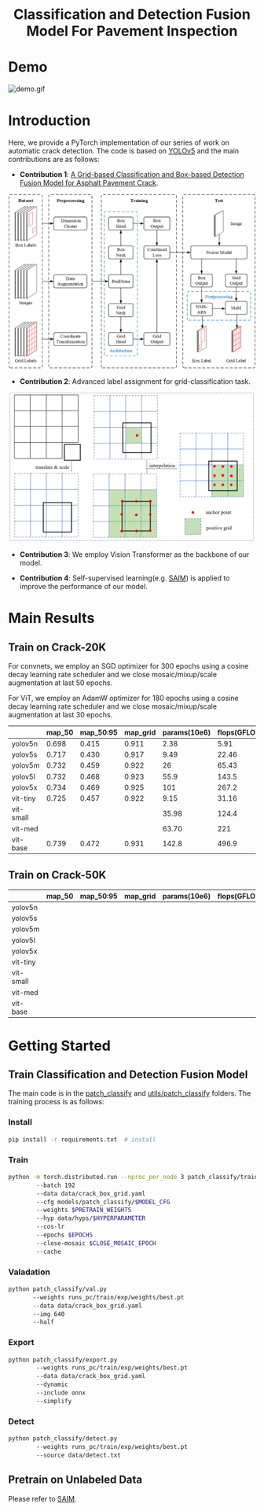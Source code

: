 # <div align="center">Classification and Detection Fusion Model For Pavement Inspection</div>

# Demo

<img src="data/images/demo.gif" alt="demo.gif"/>

# Introduction

Here, we provide a PyTorch implementation of our series of work on automatic crack detection. The code is based on [YOLOv5](https://github.com/ultralytics/yolov5) and the main contributions are as follows:

- **Contribution 1**: [A Grid-based Classification and Box-based Detection Fusion Model for Asphalt Pavement Crack](https://onlinelibrary.wiley.com/doi/abs/10.1111/mice.12962).
<img src="data/images/GCBD.png" alt="img.png" style="zoom: 67%;" div align=center/>

- **Contribution 2**: Advanced label assignment for grid-classification task.
<img src="data/images/label_assignment.png" alt="label_assignment.png" style="zoom: 50%;" />

- **Contribution 3**: We employ Vision Transformer as the backbone of our model.

- **Contribution 4**: Self-supervised learning(e.g. [SAIM](https://github.com/qiy20/SAIM)) is applied to improve the performance of our model. 

# Main Results
## Train on Crack-20K
For convnets, we employ an SGD optimizer for 300 epochs using a cosine decay learning rate scheduler and we close mosaic/mixup/scale augmentation at last 50 epochs.

For ViT, we employ an AdamW optimizer for 180 epochs using a cosine decay learning rate scheduler and we close mosaic/mixup/scale augmentation at last 30 epochs.

|           | map_50 | map_50:95 | map_grid | params(10e6) | flops(GFLOPs) | speed(ms) | thresh      | hyp  |
| --------- | ------ | --------- | -------- | ------------ | ------------- | --------- | ----------- | ---- |
| yolov5n   | 0.698  | 0.415     | 0.911    | 2.38         | 5.91          |           | 0.161/0.564 | low  |
| yolov5s   | 0.717  | 0.430     | 0.917    | 9.49         | 22.46         |           | 0.148/0.554 | high |
| yolov5m   | 0.732  | 0.459     | 0.922    | 26           | 65.43         |           | 0.182/0.575 | high |
| yolov5l   | 0.732  | 0.468     | 0.923    | 55.9         | 143.5         |           | 0.174/0.576 | high |
| yolov5x   | 0.734  | 0.469     | 0.925    | 101          | 267.2         |           | 0.182/0.564 | high |
| vit-tiny  | 0.725  | 0.457     | 0.922    | 9.15         | 31.16         |           | 0.215/0.494 | vit  |
| vit-small |        |           |          | 35.98        | 124.4         |           |             | vit  |
| vit-med   |        |           |          | 63.70        | 221           |           |             | vit  |
| vit-base  | 0.739  | 0.472     | 0.931    | 142.8        | 496.9         |           | 0.214/0.509 | vit  |
## Train on Crack-50K
|           | map_50 | map_50:95 | map_grid | params(10e6) | flops(GFLOPs) | speed(ms) | thresh | hyp  |
| --------- | ------ | --------- | -------- | ------------ | ------------- | --------- | ------ | ---- |
| yolov5n   |        |           |          |              |               |           |        |      |
| yolov5s   |        |           |          |              |               |           |        |      |
| yolov5m   |        |           |          |              |               |           |        |      |
| yolov5l   |        |           |          |              |               |           |        |      |
| yolov5x   |        |           |          |              |               |           |        |      |
| vit-tiny  |        |           |          |              |               |           |        |      |
| vit-small |        |           |          |              |               |           |        |      |
| vit-med   |        |           |          |              |               |           |        |      |
| vit-base  |        |           |          |              |               |           |        |      |
# Getting Started
## Train Classification and Detection Fusion Model
The main code is in the [patch_classify](./patch_classify) and [utils/patch_classify](./utils/patch_classify) folders. The training process is as follows:
### Install
```bash
pip install -r requirements.txt  # install
```
### Train
```bash
python -m torch.distributed.run --nproc_per_node 3 patch_classify/train.py 
        --batch 192 
        --data data/crack_box_grid.yaml 
        --cfg models/patch_classify/$MODEL_CFG
        --weights $PRETRAIN_WEIGHTS
        --hyp data/hyps/$HYPERPARAMETER
        --cos-lr
        --epochs $EPOCHS
        --close-mosaic $CLOSE_MOSAIC_EPOCH
        --cache
```
### Valadation
```bash
python patch_classify/val.py 
       --weights runs_pc/train/exp/weights/best.pt
       --data data/crack_box_grid.yaml
       --img 640
       --half
```
### Export
```bash
python patch_classify/export.py 
        --weights runs_pc/train/exp/weights/best.pt
        --data data/crack_box_grid.yaml
        --dynamic
        --include onnx
        --simplify
```
### Detect
```bash
python patch_classify/detect.py 
        --weights runs_pc/train/exp/weights/best.pt
        --source data/detect.txt
```
## Pretrain on Unlabeled Data
Please refer to [SAIM](https://github.com/qiy20/SAIM).

